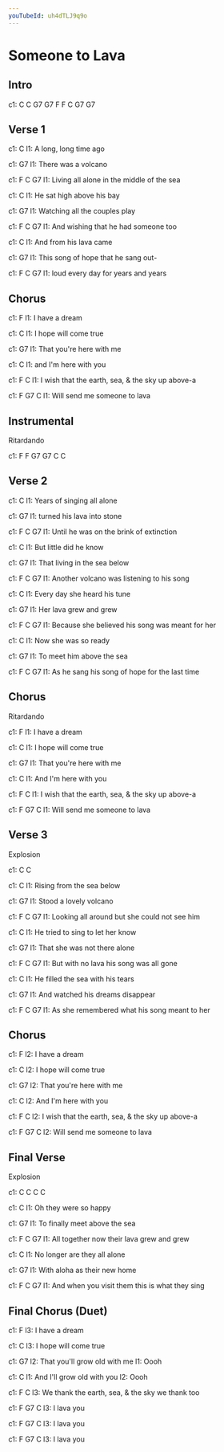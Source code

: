 ```yaml
---
youTubeId: uh4dTLJ9q9o
---
```


# Someone to Lava

## Intro

c1: C  C  G7  G7  F  F  C  G7  G7

## Verse 1

c1: C
l1:   A long, long time ago

c1: G7
l1:   There was a volcano

c1: F                         C             G7
l1:   Living all alone in the middle of the sea

c1: C
l1: He sat high above his bay

c1: G7
l1: Watching all the couples play

c1: F                  C              G7
l1:   And wishing that he had someone too

c1: C
l1:   And from his lava came

c1:      G7
l1: This song of hope that he sang out-

c1: F              C             G7
l1: loud every day for years and years

## Chorus

c1: F
l1:   I have a dream

c1:   C
l1: I hope will come true

c1:      G7
l1: That you're here with me

c1:     C
l1: and I'm here with you

c1:   F                               C
l1: I wish that the earth, sea, & the sky up above-a

c1:      F       G7         C
l1: Will send me someone to lava

## Instrumental

Ritardando

c1: F  F  G7  G7  C  C

## Verse 2

c1: C
l1: Years of singing all alone

c1: G7
l1: turned his lava into stone

c1:   F                 C              G7
l1: Until he was on the brink of extinction

c1: C
l1:   But little did he know

c1:      G7
l1: That living in the sea below

c1:  F                  C                G7
l1: Another volcano was listening to his song

c1: C
l1:   Every day she heard his tune

c1: G7
l1: Her lava grew and grew

c1:   F                      C                  G7
l1: Because she believed his song was meant for her

c1: C
l1:   Now she was so ready

c1:    G7
l1: To meet him above the sea

c1:       F                     C            G7
l1: As he sang his song of hope for the last time

## Chorus

Ritardando

c1: F
l1:   I have a dream

c1:   C
l1: I hope will come true

c1:      G7
l1: That you're here with me

c1:     C
l1: And I'm here with you

c1:   F                               C
l1: I wish that the earth, sea, & the sky up above-a

c1:      F       G7         C
l1: Will send me someone to lava

## Verse 3

Explosion

c1: C  C

c1: C
l1: Rising from the sea below

c1: G7
l1: Stood a lovely volcano

c1: F                        C                 G7
l1:   Looking all around but she could not see him

c1:    C
l1: He tried to sing to let her know

c1:      G7
l1: That she was not there alone

c1:     F                C            G7
l1: But with no lava his song was all gone

c1:    C
l1: He filled the sea with his tears

c1:     G7
l1: And watched his dreams disappear

c1:    F                       C             G7
l1: As she remembered what his song meant to her

## Chorus

c1: F
l2:   I have a dream

c1:   C
l2: I hope will come true

c1:      G7
l2: That you're here with me

c1:     C
l2: And I'm here with you

c1:   F                               C
l2: I wish that the earth, sea, & the sky up above-a

c1:      F       G7         C
l2: Will send me someone to lava

## Final Verse

Explosion

c1: C  C  C  C

c1: C
l1: Oh they were so happy

c1:    G7
l1: To finally meet above the sea

c1: F                        C             G7
l1:   All together now their lava grew and grew

c1:    C
l1: No longer are they all alone

c1:       G7
l1: With aloha as their new home

c1: F                         C                 G7
l1:   And when you visit them this is what they sing

## Final Chorus (Duet)

c1: F
l3:   I have a dream

c1:   C
l3: I hope will come true

c1:      G7
l2: That you'll grow old with me
l1: Oooh

c1:     C
l1: And I'll grow old with you
l2: Oooh

c1: F                              C
l3: We thank the earth, sea, & the sky we thank too

c1: F G7   C
l3: I lava you

c1: F G7   C
l3: I lava you

c1: F G7   C
l3: I lava you